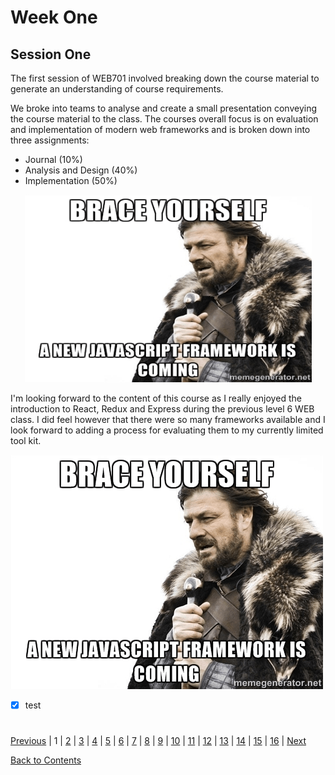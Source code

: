 # Week One

## Session One
The first session of WEB701 involved breaking down the course material to generate an understanding of course requirements. 

We broke into teams to analyse and create a small presentation conveying the course material to the class. The courses overall focus is on evaluation and implementation of modern web frameworks and is broken down into three assignments:
* Journal (10%)
* Analysis and Design (40%)
* Implementation (50%)

<p align="center">
  <img width="460" height="300" src="/images/a-new-javascript-framework-is-coming.png">
</p>

I'm looking forward to the content of this course as I really enjoyed the introduction to React, Redux and Express during the previous level 6 WEB class. I did feel however that there were so many frameworks available and I look forward to adding a process for evaluating them to my currently limited tool kit.  

![framework meme](/images/a-new-javascript-framework-is-coming.png)

- [x] test

#
[Previous](https://github.com/Jason-MacDonald/WEB701-Journal/blob/master/contents.md) | 
1 | 
[2](https://github.com/Jason-MacDonald/WEB701-Journal/blob/master/week-two.md) | 
[3](https://github.com/Jason-MacDonald/WEB701-Journal/blob/master/week-three.md) | 
[4](https://github.com/Jason-MacDonald/WEB701-Journal/blob/master/week-four.md) | 
[5](https://github.com/Jason-MacDonald/WEB701-Journal/blob/master/week-five.md) | 
[6](https://github.com/Jason-MacDonald/WEB701-Journal/blob/master/week-six.md) | 
[7](https://github.com/Jason-MacDonald/WEB701-Journal/blob/master/week-seven.md) | 
[8](https://github.com/Jason-MacDonald/WEB701-Journal/blob/master/week-eight.md) | 
[9](https://github.com/Jason-MacDonald/WEB701-Journal/blob/master/week-nine.md) | 
[10](https://github.com/Jason-MacDonald/WEB701-Journal/blob/master/week-ten.md) | 
[11](https://github.com/Jason-MacDonald/WEB701-Journal/blob/master/week-eleven.md) | 
[12](https://github.com/Jason-MacDonald/WEB701-Journal/blob/master/week-twelve.md) | 
[13](https://github.com/Jason-MacDonald/WEB701-Journal/blob/master/week-thirteen.md) | 
[14](https://github.com/Jason-MacDonald/WEB701-Journal/blob/master/week-fourteen.md) | 
[15](https://github.com/Jason-MacDonald/WEB701-Journal/blob/master/week-fifteen.md) | 
[16](https://github.com/Jason-MacDonald/WEB701-Journal/blob/master/week-sixteen.md) |
[Next](https://github.com/Jason-MacDonald/WEB701-Journal/blob/master/week-two.md)

[Back to Contents](https://github.com/Jason-MacDonald/WEB701-Journal/blob/master/contents.md)
